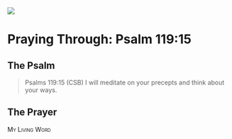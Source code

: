 <img class="intro-right" src="/images/art-paris-psalter.jpg">

<style>
  li {list-style-type: none;}
  p + ul {
    margin-top: -18px;
}
</style>

# Praying Through: Psalm 119:15

## The Psalm

>Psalms 119:15 (CSB) I will meditate on your precepts and think about your ways.

## The Prayer

<div style="font-variant: small-caps;">
My Living Word
</div>
